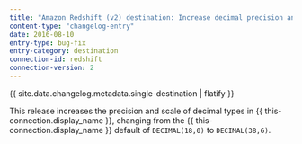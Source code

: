 ```yaml
---
title: "Amazon Redshift (v2) destination: Increase decimal precision and scale"
content-type: "changelog-entry"
date: 2016-08-10
entry-type: bug-fix
entry-category: destination
connection-id: redshift
connection-version: 2
---
```


{{ site.data.changelog.metadata.single-destination | flatify }}

This release increases the precision and scale of decimal types in {{ this-connection.display_name }}, changing from the {{ this-connection.display_name }} default of `DECIMAL(18,0)` to `DECIMAL(38,6)`.